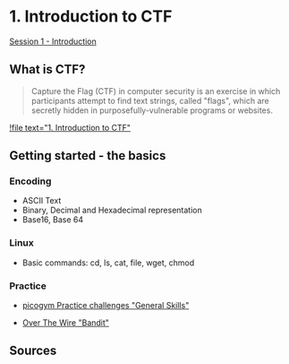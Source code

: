 # 1. Introduction to CTF

[Session 1 - Introduction](/files/session1.pptx)

## What is CTF?
> Capture the Flag (CTF) in computer security is an exercise in which participants attempt to find text strings, called "flags", which are secretly hidden in purposefully-vulnerable programs or websites.
> 
[!file text="1. Introduction to CTF"](/files/HiHili.pptx)

## Getting started - the basics

### Encoding

- ASCII Text
- Binary, Decimal and Hexadecimal representation
- Base16, Base 64

### Linux
- Basic commands: cd, ls, cat, file, wget, chmod

### Practice

- [picogym Practice challenges "General Skills"](https://play.picoctf.org/practice?category=5)

- [Over The Wire "Bandit"](https://overthewire.org/wargames/bandit/)

## Sources

